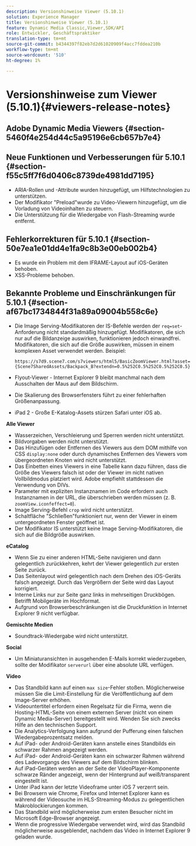 ```yaml
---
description: Versionshinweise Viewer (5.10.1)
solution: Experience Manager
title: Versionshinweise Viewer (5.10.1)
feature: Dynamic Media Classic,Viewer,SDK/API
role: Entwickler, Geschäftspraktiker
translation-type: tm+mt
source-git-commit: b4344397f82eb7d2d61020909f4acc7fddea210b
workflow-type: tm+mt
source-wordcount: '510'
ht-degree: 1%

---
```


# Versionshinweise zum Viewer (5.10.1){#viewers-release-notes}

## Adobe Dynamic Media Viewers {#section-5460f4e254d44c5a95196e6cb657b7e4}

## Neue Funktionen und Verbesserungen für 5.10.1 {#section-f55c5ff7f6d0406c8739de4981dd7195}

* ARIA-Rollen und -Attribute wurden hinzugefügt, um Hilfstechnologien zu unterstützen.
* Der Modifikator &quot;Preload&quot;wurde zu Video-Viewern hinzugefügt, um die Vorladung von Videoinhalten zu steuern.
* Die Unterstützung für die Wiedergabe von Flash-Streaming wurde entfernt.

## Fehlerkorrekturen für 5.10.1 {#section-50e7ea1e01dd4e1fa9c8b3e00eb002b4}

* Es wurde ein Problem mit dem IFRAME-Layout auf iOS-Geräten behoben.
* XSS-Probleme behoben.

## Bekannte Probleme und Einschränkungen für 5.10.1 {#section-af67bc1734844f31a89a09004b558c6e}

* Die Image Serving-Modifikatoren der IS-Befehle werden der `req=set`-Anforderung nicht standardmäßig hinzugefügt. Modifikatoren, die sich nur auf die Bildanzeige auswirken, funktionieren jedoch einwandfrei. Modifikatoren, die sich auf die Größe auswirken, müssen in einem komplexen Asset verwendet werden. Beispiel:

   `https://s7d9.scene7.com/s7viewers/html5/BasicZoomViewer.html?asset= {Scene7SharedAssets/Backpack_B?extendn=0.5%252C0.5%252C0.5%252C0.5}`

* Flyout-Viewer - Internet Explorer 9 bleibt manchmal nach dem Ausschalten der Maus auf dem Bildschirm.
* Die Skalierung des Browserfensters führt zu einer fehlerhaften Größenanpassung.
* iPad 2 - Große E-Katalog-Assets stürzen Safari unter iOS ab.

**Alle Viewer**

* Wasserzeichen, Verschleierung und Sperren werden nicht unterstützt.
* Bildvorgaben werden nicht unterstützt.
* Das Hinzufügen oder Entfernen des Viewers aus dem DOM mithilfe von CSS `display:none` oder durch dynamisches Entfernen des Viewers vom übergeordneten Knoten wird nicht unterstützt.
* Das Einbetten eines Viewers in eine Tabelle kann dazu führen, dass die Größe des Viewers falsch ist oder der Viewer im nicht nativen Vollbildmodus platziert wird. Adobe empfiehlt stattdessen die Verwendung von DIVs.
* Parameter mit expliziten Instanznamen im Code erfordern auch Instanznamen in der URL, die überschrieben werden müssen (z. B. `zoomView.iconfeffect=0`).
* Image Serving-Befehl `crop` wird nicht unterstützt.
* Schaltfläche &quot;Schließen&quot;funktioniert nur, wenn der Viewer in einem untergeordneten Fenster geöffnet ist.
* Der Modifikator IS unterstützt keine Image Serving-Modifikatoren, die sich auf die Bildgröße auswirken.

**eCatalog**

* Wenn Sie zu einer anderen HTML-Seite navigieren und dann gelegentlich zurückkehren, kehrt der Viewer gelegentlich zur ersten Seite zurück.
* Das Seitenlayout wird gelegentlich nach dem Drehen des iOS-Geräts falsch angezeigt. Durch das Vergrößern der Seite wird das Layout korrigiert.
* Interne Links nur zur Seite ganz links in mehrseitigen Druckbögen. Betrifft Mobilgeräte im Hochformat.
* Aufgrund von Browserbeschränkungen ist die Druckfunktion in Internet Explorer 9 nicht verfügbar.

**Gemischte Medien**

* Soundtrack-Wiedergabe wird nicht unterstützt.

**Social**

* Um Miniaturansichten in ausgehenden E-Mails korrekt wiederzugeben, sollte der Modifikator `serverurl` über eine absolute URL verfügen.

**Video**

* Das Standbild kann auf einen `max size`-Fehler stoßen. Möglicherweise müssen Sie die Limit-Einstellung für die Veröffentlichung auf dem Image-Server erhöhen.
* Videountertitel erfordern einen Regelsatz für die Firma, wenn die Hosting-HTML-Seite von einem externen Server (nicht von einem Dynamic Media-Server) bereitgestellt wird. Wenden Sie sich zwecks Hilfe an den technischen Support.
* Die Analytics-Verfolgung kann aufgrund der Pufferung einen falschen Wiedergabeprozentsatz melden.
* Auf iPad- oder Android-Geräten kann anstelle eines Standbilds ein schwarzer Rahmen angezeigt werden.
* Auf iPad- oder Android-Geräten kann ein schwarzer Rahmen während des Ladevorgangs des Viewers auf dem Bildschirm blinken.
* Auf iPad-Geräten werden an der Seite der VideoPlayer-Komponente schwarze Ränder angezeigt, wenn der Hintergrund auf weiß/transparent eingestellt ist.
* Unter iPad kann der letzte Videoframe unter iOS 7 verzerrt sein.
* Bei Browsern wie Chrome, Firefox und Internet Explorer kann es während der Videosuche im HLS-Streaming-Modus zu gelegentlichen Makroblockierungen kommen.
* Das Standbild wird möglicherweise zum ersten Besucher nicht im Microsoft Edge-Browser angezeigt.
* Wenn die progressive Wiedergabe verwendet wird, wird das Standbild möglicherweise ausgeblendet, nachdem das Video in Internet Explorer 9 geladen wurde.
